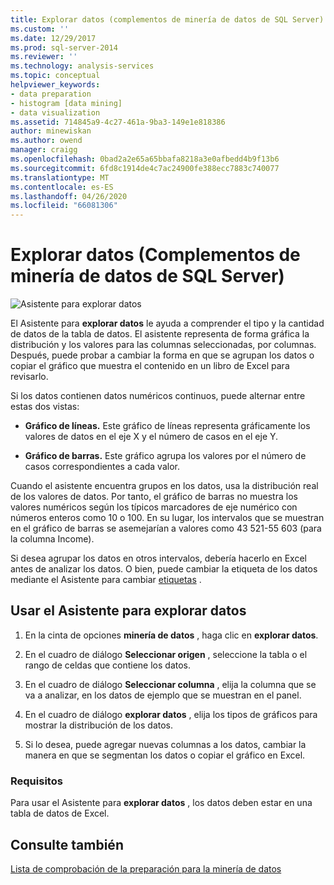 ```yaml
---
title: Explorar datos (complementos de minería de datos de SQL Server) | Microsoft Docs
ms.custom: ''
ms.date: 12/29/2017
ms.prod: sql-server-2014
ms.reviewer: ''
ms.technology: analysis-services
ms.topic: conceptual
helpviewer_keywords:
- data preparation
- histogram [data mining]
- data visualization
ms.assetid: 714845a9-4c27-461a-9ba3-149e1e818386
author: minewiskan
ms.author: owend
manager: craigg
ms.openlocfilehash: 0bad2a2e65a65bbafa8218a3e0afbedd4b9f13b6
ms.sourcegitcommit: 6fd8c1914de4c7ac24900fe388ecc7883c740077
ms.translationtype: MT
ms.contentlocale: es-ES
ms.lasthandoff: 04/26/2020
ms.locfileid: "66081306"
---
```

# <a name="explore-data-sql-server-data-mining-add-ins"></a>Explorar datos (Complementos de minería de datos de SQL Server)
  ![Asistente para explorar datos](media/dmc-explore.gif "Asistente para explorar datos")  
  
 El Asistente para **explorar datos** le ayuda a comprender el tipo y la cantidad de datos de la tabla de datos. El asistente representa de forma gráfica la distribución y los valores para las columnas seleccionadas, por columnas. Después, puede probar a cambiar la forma en que se agrupan los datos o copiar el gráfico que muestra el contenido en un libro de Excel para revisarlo.  
  
 Si los datos contienen datos numéricos continuos, puede alternar entre estas dos vistas:  
  
-   **Gráfico de líneas.** Este gráfico de líneas representa gráficamente los valores de datos en el eje X y el número de casos en el eje Y.  
  
-   **Gráfico de barras.** Este gráfico agrupa los valores por el número de casos correspondientes a cada valor.  
  
 Cuando el asistente encuentra grupos en los datos, usa la distribución real de los valores de datos. Por tanto, el gráfico de barras no muestra los valores numéricos según los típicos marcadores de eje numérico con números enteros como 10 o 100. En su lugar, los intervalos que se muestran en el gráfico de barras se asemejarían a valores como 43 521-55 603 (para la columna Income).  
  
 Si desea agrupar los datos en otros intervalos, debería hacerlo en Excel antes de analizar los datos. O bien, puede cambiar la etiqueta de los datos mediante el Asistente para cambiar [etiquetas](relabel-sql-server-data-mining-add-ins.md) .  
  
## <a name="using-the-explore-data-wizard"></a>Usar el Asistente para explorar datos  
  
1.  En la cinta de opciones **minería de datos** , haga clic en **explorar datos**.  
  
2.  En el cuadro de diálogo **Seleccionar origen** , seleccione la tabla o el rango de celdas que contiene los datos.  
  
3.  En el cuadro de diálogo **Seleccionar columna** , elija la columna que se va a analizar, en los datos de ejemplo que se muestran en el panel.  
  
4.  En el cuadro de diálogo **explorar datos** , elija los tipos de gráficos para mostrar la distribución de los datos.  
  
5.  Si lo desea, puede agregar nuevas columnas a los datos, cambiar la manera en que se segmentan los datos o copiar el gráfico en Excel.  
  
### <a name="requirements"></a>Requisitos  
 Para usar el Asistente para **explorar datos** , los datos deben estar en una tabla de datos de Excel.   
  
## <a name="see-also"></a>Consulte también  
 [Lista de comprobación de la preparación para la minería de datos](checklist-of-preparation-for-data-mining.md)  
  
  
